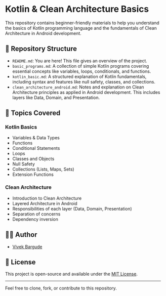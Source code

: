 # Kotlin & Clean Architecture Basics

This repository contains beginner-friendly materials to help you understand the basics of Kotlin programming language and the fundamentals of Clean Architecture in Android development.

## 📂 Repository Structure

- `README.md`: You are here! This file gives an overview of the project.
- `basic_programs.md`: A collection of simple Kotlin programs covering essential concepts like variables, loops, conditionals, and functions.
- `kotlin_basic.md`: A structured explanation of Kotlin fundamentals, including syntax and features like null safety, classes, and collections.
- `clean_architecture_android.md`: Notes and explanation on Clean Architecture principles as applied in Android development. This includes layers like Data, Domain, and Presentation.

## 📌 Topics Covered

### Kotlin Basics
- Variables & Data Types
- Functions
- Conditional Statements
- Loops
- Classes and Objects
- Null Safety
- Collections (Lists, Maps, Sets)
- Extension Functions

### Clean Architecture
- Introduction to Clean Architecture
- Layered Architecture in Android
- Responsibilities of each layer (Data, Domain, Presentation)
- Separation of concerns
- Dependency inversion

## 🧑‍💻 Author
- [Vivek Bargude](https://github.com/vivekbargude)

## 📜 License
This project is open-source and available under the [MIT License](LICENSE).

---

Feel free to clone, fork, or contribute to this repository.
